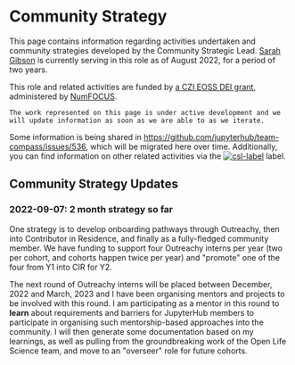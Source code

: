 # Community Strategy

This page contains information regarding activities undertaken and community strategies developed by the Community Strategic Lead.
[Sarah Gibson](https://github.com/sgibson91) is currently serving in this role as of August 2022, for a period of two years.

This role and related activities are funded by [a CZI EOSS DEI grant](https://drive.google.com/file/d/124LWcFe8Hq2n_3l4jAgDgJ1lpXRzV1Kc/view?usp=sharing), administered by [NumFOCUS](https://numfocus.org).

```{admonition} Work in Progress
The work represented on this page is under active development and we will update information as soon as we are able to as we iterate.
```

<!-- Using a raw link here as a PyData Sphinx theme release will format them for us: https://pydata-sphinx-theme.readthedocs.io/en/latest/user_guide/theme-elements.html#link-shortening-for-git-repository-services -->
Some information is being shared in https://github.com/jupyterhub/team-compass/issues/536, which will be migrated here over time.
Additionally, you can find information on other related activities via the [![csl-label](https://img.shields.io/github/labels/jupyterhub/team-compass/community-strategic-lead)](https://github.com/jupyterhub/team-compass/issues?q=label%3Acommunity-strategic-lead) label.

## Community Strategy Updates

### 2022-09-07: 2 month strategy so far

One strategy is to develop onboarding pathways through Outreachy, then into Contributor in Residence, and finally as a fully-fledged community member.
We have funding to support four Outreachy interns per year (two per cohort, and cohorts happen twice per year) and "promote" one of the four from Y1 into CIR for Y2.

The next round of Outreachy interns will be placed between December, 2022 and March, 2023 and I have been organising mentors and projects to be involved with this round.
I am participating as a mentor in this round to **learn** about requirements and barriers for JupyterHub members to participate in organising such mentorship-based approaches into the community.
I will then generate some documentation based on my learnings, as well as pulling from the groundbreaking work of the Open Life Science team, and move to an "overseer" role for future cohorts.

